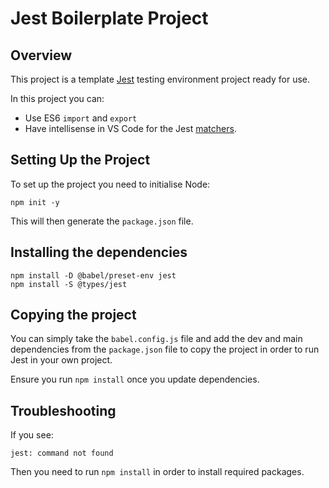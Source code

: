 # Jest Boilerplate Project

## Overview

This project is a template [Jest](https://jestjs.io/) testing environment project ready for use.

In this project you can:

- Use ES6 `import` and `export`
- Have intellisense in VS Code for the Jest [matchers](https://jestjs.io/docs/using-matchers).

## Setting Up the Project

To set up the project you need to initialise Node:

```
npm init -y
```

This will then generate the `package.json` file.

## Installing the dependencies

```
npm install -D @babel/preset-env jest
npm install -S @types/jest
```

## Copying the project

You can simply take the `babel.config.js` file and add the dev and main dependencies from the `package.json` file to copy the project in order to run Jest in your own project.

Ensure you run `npm install` once you update dependencies.

## Troubleshooting

If you see:

```
jest: command not found
```

Then you need to run `npm install` in order to install required packages.

